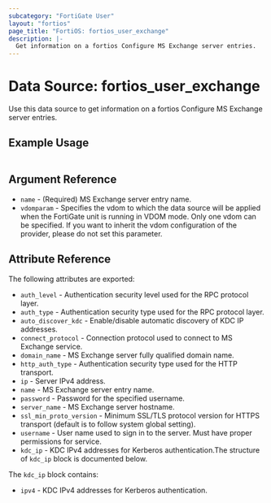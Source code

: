 ```yaml
---
subcategory: "FortiGate User"
layout: "fortios"
page_title: "FortiOS: fortios_user_exchange"
description: |-
  Get information on a fortios Configure MS Exchange server entries.
---
```


# Data Source: fortios_user_exchange
Use this data source to get information on a fortios Configure MS Exchange server entries.


## Example Usage

```hcl

```

## Argument Reference

* `name` - (Required) MS Exchange server entry name.
* `vdomparam` - Specifies the vdom to which the data source will be applied when the FortiGate unit is running in VDOM mode. Only one vdom can be specified. If you want to inherit the vdom configuration of the provider, please do not set this parameter.

## Attribute Reference

The following attributes are exported:

* `auth_level` - Authentication security level used for the RPC protocol layer.
* `auth_type` - Authentication security type used for the RPC protocol layer.
* `auto_discover_kdc` - Enable/disable automatic discovery of KDC IP addresses.
* `connect_protocol` - Connection protocol used to connect to MS Exchange service.
* `domain_name` - MS Exchange server fully qualified domain name.
* `http_auth_type` - Authentication security type used for the HTTP transport.
* `ip` - Server IPv4 address.
* `name` - MS Exchange server entry name.
* `password` - Password for the specified username.
* `server_name` - MS Exchange server hostname.
* `ssl_min_proto_version` - Minimum SSL/TLS protocol version for HTTPS transport (default is to follow system global setting).
* `username` - User name used to sign in to the server. Must have proper permissions for service.
* `kdc_ip` - KDC IPv4 addresses for Kerberos authentication.The structure of `kdc_ip` block is documented below.

The `kdc_ip` block contains:

* `ipv4` - KDC IPv4 addresses for Kerberos authentication.
